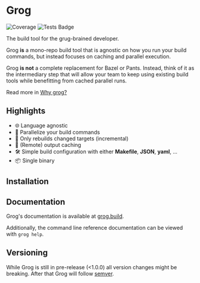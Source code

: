 # Grog

![Coverage](https://storage.cloud.google.com/grog-assets/github/coverage.svg)
![Tests Badge](https://github.com/chrismatix/grog/actions/workflows/test.yml/badge.svg)

The build tool for the grug-brained developer.

Grog **is** a mono-repo build tool that is agnostic on how you run your build commands, but instead focuses on caching and parallel execution.

Grog **is not** a complete replacement for Bazel or Pants. Instead, think of it as the intermediary step that will allow your team to keep using existing build tools while benefitting from cached parallel runs.

Read more in [Why grog?](https://grog.build/why-grog/)

## Highlights

- 🌐 Language agnostic
- 🚀 Parallelize your build commands
- 🔄 Only rebuilds changed targets (incremental)
- 💾 (Remote) output caching
- 🛠️ Simple build configuration with either **Makefile**, **JSON**, **yaml**, ...
- 📦 Single binary

## Installation

## Documentation

Grog's documentation is available at [grog.build](https://grog.build).

Additionally, the command line reference documentation can be viewed with `grog help`.

## Versioning

While Grog is still in pre-release (<1.0.0) all version changes might be breaking.
After that Grog will follow [semver](https://semver.org/).
